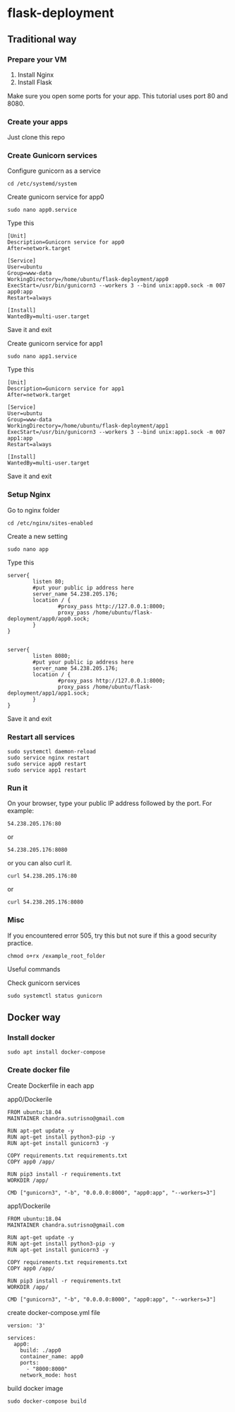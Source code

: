 # flask-deployment

## Traditional way

### Prepare your VM

1. Install Nginx
2. Install Flask

Make sure you open some ports for your app. This tutorial uses port 80 and 8080. 

### Create your apps

Just clone this repo

### Create Gunicorn services

Configure gunicorn as a service 
```
cd /etc/systemd/system
```

Create gunicorn service for app0
```
sudo nano app0.service
```

Type this 
```
[Unit]
Description=Gunicorn service for app0
After=network.target

[Service]
User=ubuntu
Group=www-data
WorkingDirectory=/home/ubuntu/flask-deployment/app0
ExecStart=/usr/bin/gunicorn3 --workers 3 --bind unix:app0.sock -m 007 app0:app
Restart=always

[Install]
WantedBy=multi-user.target
```

Save it and exit

Create gunicorn service for app1
```
sudo nano app1.service
```

Type this 
```
[Unit]
Description=Gunicorn service for app1
After=network.target

[Service]
User=ubuntu
Group=www-data
WorkingDirectory=/home/ubuntu/flask-deployment/app1
ExecStart=/usr/bin/gunicorn3 --workers 3 --bind unix:app1.sock -m 007 app1:app
Restart=always

[Install]
WantedBy=multi-user.target
```
Save it and exit

### Setup Nginx 

Go to nginx folder
```
cd /etc/nginx/sites-enabled
```

Create a new setting 
```
sudo nano app
```

Type this
```
server{
        listen 80;
        #put your public ip address here
        server_name 54.238.205.176;
        location / {
                #proxy_pass http://127.0.0.1:8000;
                proxy_pass /home/ubuntu/flask-deployment/app0/app0.sock;
        }
}


server{
        listen 8080;
        #put your public ip address here
        server_name 54.238.205.176;
        location / {
                #proxy_pass http://127.0.0.1:8000;
                proxy_pass /home/ubuntu/flask-deployment/app1/app1.sock;
        }
}
```

Save it and exit

### Restart all services

```
sudo systemctl daemon-reload
sudo service nginx restart
sudo service app0 restart
sudo service app1 restart
```

### Run it

On your browser, type your public IP address followed by the port. For example:
```
54.238.205.176:80
```

or 
```
54.238.205.176:8080
```

or you can also curl it.
```
curl 54.238.205.176:80
```

or
```
curl 54.238.205.176:8080
```

### Misc

If you encountered error 505, try this but not sure if this a good security practice.
```
chmod o+rx /example_root_folder
```

Useful commands

Check gunicorn services

```
sudo systemctl status gunicorn
```

## Docker way

### Install docker

```
sudo apt install docker-compose
```

### Create docker file

Create Dockerfile in each app

app0/Dockerile

```
FROM ubuntu:18.04
MAINTAINER chandra.sutrisno@gmail.com

RUN apt-get update -y
RUN apt-get install python3-pip -y
RUN apt-get install gunicorn3 -y

COPY requirements.txt requirements.txt
COPY app0 /app/

RUN pip3 install -r requirements.txt
WORKDIR /app/

CMD ["gunicorn3", "-b", "0.0.0.0:8000", "app0:app", "--workers=3"]
```

app1/Dockerile

```
FROM ubuntu:18.04
MAINTAINER chandra.sutrisno@gmail.com

RUN apt-get update -y
RUN apt-get install python3-pip -y
RUN apt-get install gunicorn3 -y

COPY requirements.txt requirements.txt
COPY app0 /app/

RUN pip3 install -r requirements.txt
WORKDIR /app/

CMD ["gunicorn3", "-b", "0.0.0.0:8000", "app0:app", "--workers=3"]
```

create docker-compose.yml file

```
version: '3'

services:
  app0:
    build: ./app0
    container_name: app0
    ports:
      - "8000:8000"
    network_mode: host
```

build docker image
```
sudo docker-compose build
```

